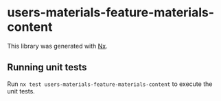 # users-materials-feature-materials-content

This library was generated with [Nx](https://nx.dev).

## Running unit tests

Run `nx test users-materials-feature-materials-content` to execute the unit tests.